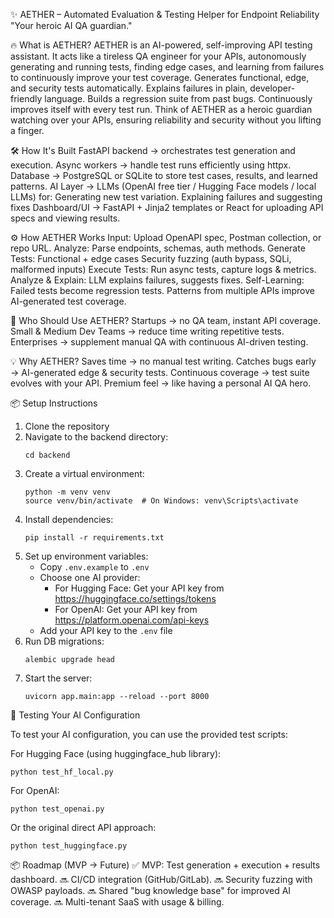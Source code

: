 ✨ AETHER – Automated Evaluation & Testing Helper for Endpoint Reliability
"Your heroic AI QA guardian."

🔥 What is AETHER?
AETHER is an AI-powered, self-improving API testing assistant.
It acts like a tireless QA engineer for your APIs, autonomously generating and running tests, finding edge cases, and learning from failures to continuously improve your test coverage.
Generates functional, edge, and security tests automatically.
Explains failures in plain, developer-friendly language.
Builds a regression suite from past bugs.
Continuously improves itself with every test run.
Think of AETHER as a heroic guardian watching over your APIs, ensuring reliability and security without you lifting a finger.

🛠️ How It's Built
FastAPI backend → orchestrates test generation and execution.
Async workers → handle test runs efficiently using httpx.
Database → PostgreSQL or SQLite to store test cases, results, and learned patterns.
AI Layer → LLMs (OpenAI free tier / Hugging Face models / local LLMs) for:
Generating new test variation.
Explaining failures and suggesting fixes
Dashboard/UI → FastAPI + Jinja2 templates or React for uploading API specs and viewing results.

⚙️ How AETHER Works
Input: Upload OpenAPI spec, Postman collection, or repo URL.
Analyze: Parse endpoints, schemas, auth methods.
Generate Tests:
Functional + edge cases
Security fuzzing (auth bypass, SQLi, malformed inputs)
Execute Tests: Run async tests, capture logs & metrics.
Analyze & Explain: LLM explains failures, suggests fixes.
Self-Learning:
Failed tests become regression tests.
Patterns from multiple APIs improve AI-generated test coverage.

🎯 Who Should Use AETHER?
Startups → no QA team, instant API coverage.
Small & Medium Dev Teams → reduce time writing repetitive tests.
Enterprises → supplement manual QA with continuous AI-driven testing.

💡 Why AETHER?
Saves time → no manual test writing.
Catches bugs early → AI-generated edge & security tests.
Continuous coverage → test suite evolves with your API.
Premium feel → like having a personal AI QA hero.

📦 Setup Instructions

1. Clone the repository
2. Navigate to the backend directory:
   ```
   cd backend
   ```
3. Create a virtual environment:
   ```
   python -m venv venv
   source venv/bin/activate  # On Windows: venv\Scripts\activate
   ```
4. Install dependencies:
   ```
   pip install -r requirements.txt
   ```
5. Set up environment variables:
   - Copy `.env.example` to `.env`
   - Choose one AI provider:
     * For Hugging Face: Get your API key from https://huggingface.co/settings/tokens
     * For OpenAI: Get your API key from https://platform.openai.com/api-keys
   - Add your API key to the `.env` file
6. Run DB migrations:
   ```
   alembic upgrade head
   ```
7. Start the server:
   ```
   uvicorn app.main:app --reload --port 8000
   ```

🧪 Testing Your AI Configuration

To test your AI configuration, you can use the provided test scripts:

For Hugging Face (using huggingface_hub library):
```
python test_hf_local.py
```

For OpenAI:
```
python test_openai.py
```

Or the original direct API approach:
```
python test_huggingface.py
```

📦 Roadmap (MVP → Future)
✅ MVP: Test generation + execution + results dashboard.
🔜 CI/CD integration (GitHub/GitLab).
🔜 Security fuzzing with OWASP payloads.
🔜 Shared "bug knowledge base" for improved AI coverage.
🔜 Multi-tenant SaaS with usage & billing.